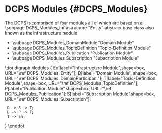 DCPS Modules     {#DCPS_Modules}
============
The DCPS is comprised of four modules all of which are based on a \subpage DCPS_Modules_Infrastructure "Entity" abstract base class also known as the infrastructure module

- \subpage DCPS_Modules_DomainModule "Domain Module"
- \subpage DCPS_Modules_TopicDefinition "Topic-Definition Module"
- \subpage DCPS_Modules_Publication "Publication Module"
- \subpage DCPS_Modules_Subscription "Subscription Module"

\dot
digraph Modules
{
     En[label="Infrastructure Module",shape=box, URL="\ref DCPS_Modules_Entity"];
     D[label="Domain Module", shape=box, URL="\ref DCPS_Modules_DomainParticipant"];
     T[label="Topic-Definition Module",shape=box, URL="\ref DCPS_Modules_TopicDefinition"];
     P[label="Publication Module",shape=box, URL="\ref DCPS_Modules_Publication"];
     S[label="Subscription Module",shape=box, URL="\ref DCPS_Modules_Subscription"];

     D -> S -> T;
     D -> P -> T;
     T -> En;
}
\enddot